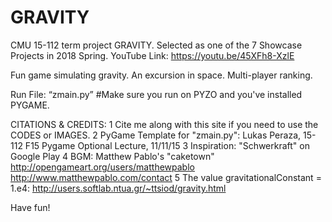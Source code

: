 # GRAVITY
CMU 15-112 term project GRAVITY. Selected as one of the 7 Showcase Projects in 2018 Spring. 
YouTube Link: https://youtu.be/45XFh8-XzlE

Fun game simulating gravity. An excursion in space. Multi-player ranking.

Run File: “zmain.py” 
#Make sure you run on PYZO and you've installed PYGAME. 

CITATIONS & CREDITS:
1	Cite me along with this site if you need to use the CODES or IMAGES.
2	PyGame Template for "zmain.py": Lukas Peraza, 15-112 F15 Pygame Optional Lecture, 11/11/15
3	Inspiration: "Schwerkraft" on Google Play
4	BGM: Matthew Pablo's "caketown" http://opengameart.org/users/matthewpablo http://www.matthewpablo.com/contact
5	The value gravitationalConstant = 1.e4: http://users.softlab.ntua.gr/~ttsiod/gravity.html
  
Have fun!

